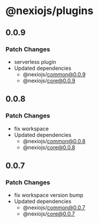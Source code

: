 # @nexiojs/plugins

## 0.0.9

### Patch Changes

- serverless plugin
- Updated dependencies
  - @nexiojs/common@0.0.9
  - @nexiojs/core@0.0.9

## 0.0.8

### Patch Changes

- fix workspace
- Updated dependencies
  - @nexiojs/common@0.0.8
  - @nexiojs/core@0.0.8

## 0.0.7

### Patch Changes

- fix workspace version bump
- Updated dependencies
  - @nexiojs/common@0.0.7
  - @nexiojs/core@0.0.7
